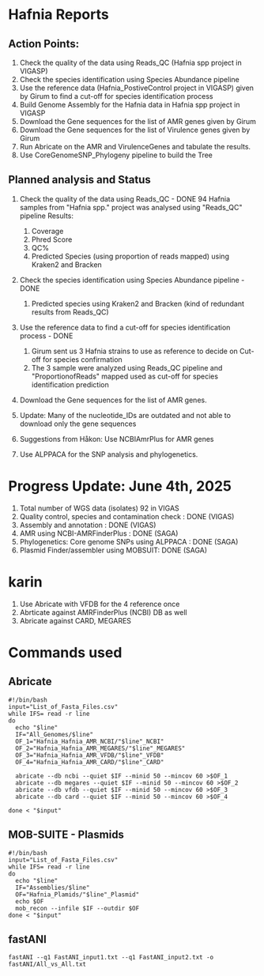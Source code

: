 # Hafnia Reports

## Action Points: 
1. Check the quality of the data using Reads_QC (Hafnia spp project in VIGASP)
2. Check the species identification using Species Abundance pipeline
3. Use the reference data (Hafnia_PostiveControl project in VIGASP) given by Girum to find a cut-off for species identification process
4. Build Genome Assembly for the Hafnia data in Hafnia spp project in VIGASP
5. Download the Gene sequences for the list of AMR genes given by Girum
6. Download the Gene sequences for the list of Virulence genes given by Girum
7. Run Abricate on the AMR and VirulenceGenes and tabulate the results.
8. Use CoreGenomeSNP_Phylogeny pipeline to build the Tree

## Planned analysis and Status
1. Check the quality of the data using Reads_QC - DONE
   94 Hafnia samples from "Hafnia spp." project was analysed using "Reads_QC" pipeline
   Results:
   1. Coverage
   2. Phred Score
   3. QC%
   4. Predicted Species (using proportion of reads mapped) using Kraken2 and Bracken  
2. Check the species identification using Species Abundance pipeline - DONE
   1. Predicted species using Kraken2 and Bracken (kind of redundant results from Reads_QC)
3. Use the reference data to find a cut-off for species identification process - DONE
   1. Girum sent us 3 Hafnia strains to use as reference to decide on Cut-off for species confirmation
   2. The 3 sample were analyzed using Reads_QC pipeline and "ProportionofReads" mapped used as cut-off for species identification prediction
  
4. Download the Gene sequences for the list of AMR genes.
  1. Update: Many of the nucleotide_IDs are outdated and not able to download only the gene sequences
5. Suggestions from Håkon: Use NCBIAmrPlus for AMR genes
6. Use ALPPACA for the SNP analysis and phylogenetics.


# Progress Update: June 4th, 2025

1. Total number of WGS data (isolates) 92 in VIGAS
2. Quality control, species and contamination check : DONE (VIGAS)
3. Assembly and annotation : DONE (VIGAS)
4. AMR using NCBI-AMRFinderPlus : DONE (SAGA)
5. Phylogenetics: Core genome SNPs using ALPPACA : DONE (SAGA)
6. Plasmid Finder/assembler using MOBSUIT: DONE (SAGA)

# karin 
1. Use Abricate with VFDB for the 4 reference once
2. Abrticate against AMRFinderPlus (NCBI) DB as well
3. Abricate against CARD, MEGARES



# Commands used 
## Abricate
```
#!/bin/bash
input="List_of_Fasta_Files.csv"
while IFS= read -r line
do
  echo "$line"
  IF="All_Genomes/$line"
  OF_1="Hafnia_Hafnia_AMR_NCBI/"$line"_NCBI"
  OF_2="Hafnia_Hafnia_AMR_MEGARES/"$line"_MEGARES"
  OF_3="Hafnia_Hafnia_AMR_VFDB/"$line"_VFDB"
  OF_4="Hafnia_Hafnia_AMR_CARD/"$line"_CARD"

  abricate --db ncbi --quiet $IF --minid 50 --mincov 60 >$OF_1
  abricate --db megares --quiet $IF --minid 50 --mincov 60 >$OF_2
  abricate --db vfdb --quiet $IF --minid 50 --mincov 60 >$OF_3
  abricate --db card --quiet $IF --minid 50 --mincov 60 >$OF_4

done < "$input"

```

## MOB-SUITE - Plasmids 
```
#!/bin/bash
input="List_of_Fasta_Files.csv"
while IFS= read -r line
do
  echo "$line"
  IF="Assemblies/$line"
  OF="Hafnia_Plamids/"$line"_Plasmid"
  echo $OF
  mob_recon --infile $IF --outdir $OF
done < "$input"

```

## fastANI
```
fastANI --q1 FastANI_input1.txt --q1 FastANI_input2.txt -o fastANI/All_vs_All.txt
```

